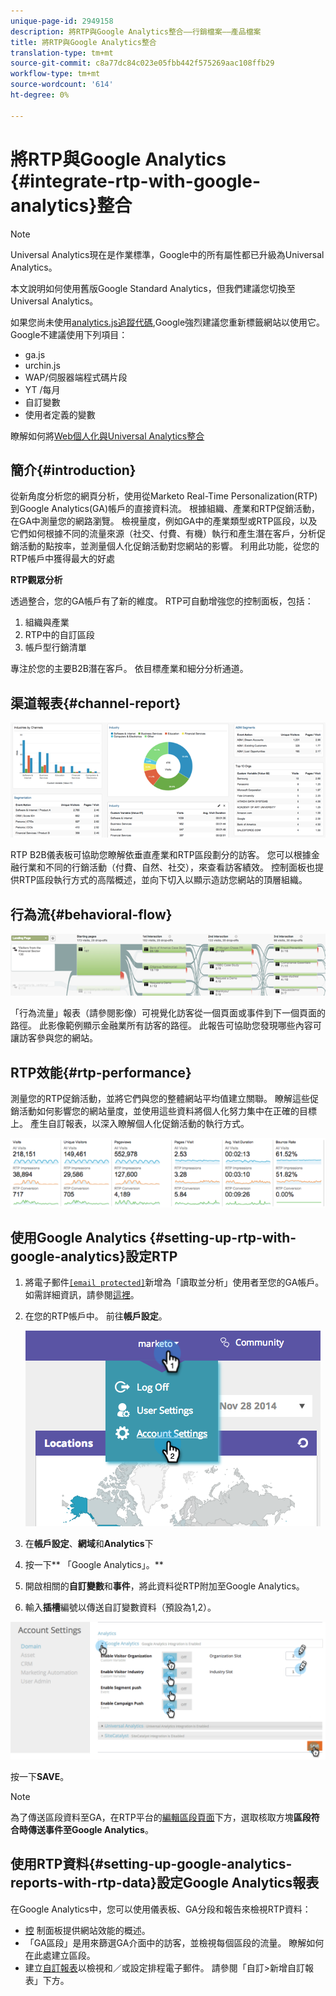 ```yaml
---
unique-page-id: 2949158
description: 將RTP與Google Analytics整合——行銷檔案——產品檔案
title: 將RTP與Google Analytics整合
translation-type: tm+mt
source-git-commit: c8a77dc84c023e05fbb442f575269aac108ffb29
workflow-type: tm+mt
source-wordcount: '614'
ht-degree: 0%

---
```



# 將RTP與Google Analytics {#integrate-rtp-with-google-analytics}整合

>[!NOTE]
>
>Universal Analytics現在是作業標準，Google中的所有屬性都已升級為Universal Analytics。
>
>本文說明如何使用舊版Google Standard Analytics，但我們建議您切換至Universal Analytics。
>
>如果您尚未使用[analytics.js追蹤代碼](https://developers.google.com/analytics/devguides/collection/analyticsjs/),Google強烈建議您重新標籤網站以使用它。 Google不建議使用下列項目：
>
>* ga.js
>* urchin.js
>* WAP/伺服器端程式碼片段
>* YT /每月
>* 自訂變數
>* 使用者定義的變數

>
>
瞭解如何將[Web個人化與Universal Analytics整合](integrate-rtp-with-google-universal-analytics.md)

## 簡介{#introduction}

從新角度分析您的網頁分析，使用從Marketo Real-Time Personalization(RTP)到Google Analytics(GA)帳戶的直接資料流。 根據組織、產業和RTP促銷活動，在GA中測量您的網路瀏覽。 檢視量度，例如GA中的產業類型或RTP區段，以及它們如何根據不同的流量來源（社交、付費、有機）執行和產生潛在客戶，分析促銷活動的點按率，並測量個人化促銷活動對您網站的影響。 利用此功能，從您的RTP帳戶中獲得最大的好處

**RTP觀眾分析**

透過整合，您的GA帳戶有了新的維度。 RTP可自動增強您的控制面板，包括：

1. 組織與產業
1. RTP中的自訂區段
1. 帳戶型行銷清單

專注於您的主要B2B潛在客戶。 依目標產業和細分分析通道。

## 渠道報表{#channel-report}

![](assets/image2014-11-28-16-3a39-3a28.png)

RTP B2B儀表板可協助您瞭解依垂直產業和RTP區段劃分的訪客。 您可以根據金融行業和不同的行銷活動（付費、自然、社交），來查看訪客績效。 控制面板也提供RTP區段執行方式的高階概述，並向下切入以顯示造訪您網站的頂層組織。

## 行為流{#behavioral-flow}

![](assets/image2014-11-28-16-3a40-3a43.png)

「行為流量」報表（請參閱影像）可視覺化訪客從一個頁面或事件到下一個頁面的路徑。 此影像範例顯示金融業所有訪客的路徑。 此報告可協助您發現哪些內容可讓訪客參與您的網站。

## RTP效能{#rtp-performance}

測量您的RTP促銷活動，並將它們與您的整體網站平均值建立關聯。 瞭解這些促銷活動如何影響您的網站量度，並使用這些資料將個人化努力集中在正確的目標上。 產生自訂報表，以深入瞭解個人化促銷活動的執行方式。

![](assets/image2014-11-28-16-3a47-3a0.png)

## 使用Google Analytics {#setting-up-rtp-with-google-analytics}設定RTP

1. 將電子郵件[`[email protected]`](http://docs.marketo.com/cdn-cgi/l/email-protection#0674727628616734466b67746d6372692865696b)新增為「讀取並分析」使用者至您的GA帳戶。 如需詳細資訊，請參閱[這裡](https://support.google.com/analytics/answer/2884495?hl=en)。
1. 在您的RTP帳戶中。 前往&#x200B;**帳戶設定**。

   ![](assets/image2014-11-28-16-3a54-3a40.png)

1. 在&#x200B;**帳戶設定**、**網域**&#x200B;和&#x200B;**Analytics**&#x200B;下
1. 按一下** 「Google Analytics」。**
1. 開啟相關的&#x200B;**自訂變數**&#x200B;和&#x200B;**事件**，將此資料從RTP附加至Google Analytics。
1. 輸入&#x200B;**插槽**&#x200B;編號以傳送自訂變數資料（預設為1,2）。

![](assets/image2014-11-28-17-3a0-3a17.png)

按一下&#x200B;**SAVE**。

>[!NOTE]
>
>為了傳送區段資料至GA，在RTP平台的[編輯區段頁面](/help/marketo/product-docs/web-personalization/using-web-segments/create-a-basic-web-segment.md)下方，選取核取方塊&#x200B;**區段符合時傳送事件至Google Analytics**。

## 使用RTP資料{#setting-up-google-analytics-reports-with-rtp-data}設定Google Analytics報表

在Google Analytics中，您可以使用儀表板、GA分段和報告來檢視RTP資料：

* [控](https://support.google.com/analytics/answer/1068216?hl=en) 制面板提供網站效能的概述。
* 「GA區段」是用來篩選GA介面中的訪客，並檢視每個區段的流量。 瞭解如何在此處建立區段[](https://support.google.com/analytics/answer/3124493?hl=en)。
* 建立[自訂報表](https://support.google.com/analytics/answer/1033013?hl=en)以檢視和／或設定排程電子郵件。 請參閱「自訂>新增自訂報表」下方。
